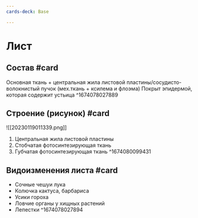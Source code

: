 ```yaml
---
cards-deck: Base

---
```


# Лист

## Состав #card
Основная ткань + центральная жила листовой пластины/сосудисто-волокнистый пучок (мех.ткань + ксилема и флоэма)
Покрыт эпидермой, которая содержит устьица
^1674078027889

## Строение (рисунок) #card 
![[20230119011339.png]] 
1. Центральная жила листовой пластины
2. Стобчатая фотосинтезирующая ткань 
3. Губчатая фотосинтезирующая ткань 
^1674080099431

## Видоизменения листа #card 
- Сочные чешуи лука
- Колючка кактуса, барбариса
- Усики гороха
- Ловчие органы у хищных растений
- Лепестки
^1674078027894
